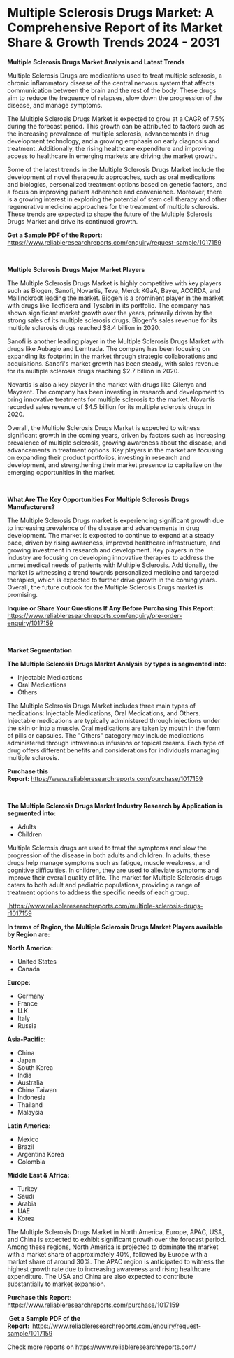 <p><h1>Multiple Sclerosis Drugs Market: A Comprehensive Report of its Market Share & Growth Trends 2024 - 2031</h1></p><p><strong>Multiple Sclerosis Drugs Market Analysis and Latest Trends</strong></p>
<p><p>Multiple Sclerosis Drugs are medications used to treat multiple sclerosis, a chronic inflammatory disease of the central nervous system that affects communication between the brain and the rest of the body. These drugs aim to reduce the frequency of relapses, slow down the progression of the disease, and manage symptoms.</p><p>The Multiple Sclerosis Drugs Market is expected to grow at a CAGR of 7.5% during the forecast period. This growth can be attributed to factors such as the increasing prevalence of multiple sclerosis, advancements in drug development technology, and a growing emphasis on early diagnosis and treatment. Additionally, the rising healthcare expenditure and improving access to healthcare in emerging markets are driving the market growth.</p><p>Some of the latest trends in the Multiple Sclerosis Drugs Market include the development of novel therapeutic approaches, such as oral medications and biologics, personalized treatment options based on genetic factors, and a focus on improving patient adherence and convenience. Moreover, there is a growing interest in exploring the potential of stem cell therapy and other regenerative medicine approaches for the treatment of multiple sclerosis. These trends are expected to shape the future of the Multiple Sclerosis Drugs Market and drive its continued growth.</p></p>
<p><strong>Get a Sample PDF of the Report:&nbsp;</strong> <a href="https://www.reliableresearchreports.com/enquiry/request-sample/1017159">https://www.reliableresearchreports.com/enquiry/request-sample/1017159</a></p>
<p>&nbsp;</p>
<p><strong>Multiple Sclerosis Drugs Major Market Players</strong></p>
<p><p>The Multiple Sclerosis Drugs Market is highly competitive with key players such as Biogen, Sanofi, Novartis, Teva, Merck KGaA, Bayer, ACORDA, and Mallinckrodt leading the market. Biogen is a prominent player in the market with drugs like Tecfidera and Tysabri in its portfolio. The company has shown significant market growth over the years, primarily driven by the strong sales of its multiple sclerosis drugs. Biogen's sales revenue for its multiple sclerosis drugs reached $8.4 billion in 2020.</p><p>Sanofi is another leading player in the Multiple Sclerosis Drugs Market with drugs like Aubagio and Lemtrada. The company has been focusing on expanding its footprint in the market through strategic collaborations and acquisitions. Sanofi's market growth has been steady, with sales revenue for its multiple sclerosis drugs reaching $2.7 billion in 2020.</p><p>Novartis is also a key player in the market with drugs like Gilenya and Mayzent. The company has been investing in research and development to bring innovative treatments for multiple sclerosis to the market. Novartis recorded sales revenue of $4.5 billion for its multiple sclerosis drugs in 2020.</p><p>Overall, the Multiple Sclerosis Drugs Market is expected to witness significant growth in the coming years, driven by factors such as increasing prevalence of multiple sclerosis, growing awareness about the disease, and advancements in treatment options. Key players in the market are focusing on expanding their product portfolios, investing in research and development, and strengthening their market presence to capitalize on the emerging opportunities in the market.</p></p>
<p>&nbsp;</p>
<p><strong>What Are The Key Opportunities For Multiple Sclerosis Drugs Manufacturers?</strong></p>
<p><p>The Multiple Sclerosis Drugs market is experiencing significant growth due to increasing prevalence of the disease and advancements in drug development. The market is expected to continue to expand at a steady pace, driven by rising awareness, improved healthcare infrastructure, and growing investment in research and development. Key players in the industry are focusing on developing innovative therapies to address the unmet medical needs of patients with Multiple Sclerosis. Additionally, the market is witnessing a trend towards personalized medicine and targeted therapies, which is expected to further drive growth in the coming years. Overall, the future outlook for the Multiple Sclerosis Drugs market is promising.</p></p>
<p><strong>Inquire or Share Your Questions If Any Before Purchasing This Report:</strong> <a href="https://www.reliableresearchreports.com/enquiry/pre-order-enquiry/1017159">https://www.reliableresearchreports.com/enquiry/pre-order-enquiry/1017159</a></p>
<p>&nbsp;</p>
<p><strong>Market Segmentation</strong></p>
<p><strong>The Multiple Sclerosis Drugs Market Analysis by types is segmented into:</strong></p>
<p><ul><li>Injectable Medications</li><li>Oral Medications</li><li>Others</li></ul></p>
<p><p>The Multiple Sclerosis Drugs Market includes three main types of medications: Injectable Medications, Oral Medications, and Others. Injectable medications are typically administered through injections under the skin or into a muscle. Oral medications are taken by mouth in the form of pills or capsules. The "Others" category may include medications administered through intravenous infusions or topical creams. Each type of drug offers different benefits and considerations for individuals managing multiple sclerosis.</p></p>
<p><strong>Purchase this Report:&nbsp;</strong><a href="https://www.reliableresearchreports.com/purchase/1017159">https://www.reliableresearchreports.com/purchase/1017159</a></p>
<p>&nbsp;</p>
<p><strong>The Multiple Sclerosis Drugs Market Industry Research by Application is segmented into:</strong></p>
<p><ul><li>Adults</li><li>Children</li></ul></p>
<p><p>Multiple Sclerosis drugs are used to treat the symptoms and slow the progression of the disease in both adults and children. In adults, these drugs help manage symptoms such as fatigue, muscle weakness, and cognitive difficulties. In children, they are used to alleviate symptoms and improve their overall quality of life. The market for Multiple Sclerosis drugs caters to both adult and pediatric populations, providing a range of treatment options to address the specific needs of each group.</p></p>
<p><a href="https://www.reliableresearchreports.com/multiple-sclerosis-drugs-r1017159">&nbsp;https://www.reliableresearchreports.com/multiple-sclerosis-drugs-r1017159</a></p>
<p><strong>In terms of Region, the Multiple Sclerosis Drugs Market Players available by Region are:</strong></p>
<p>
    <p> <strong> North America: </strong>
        <ul>
            <li>United States</li>
            <li>Canada</li>
        </ul>
        </p> 
    <p> <strong> Europe: </strong>
        <ul>
            <li>Germany</li>
            <li>France</li>
            <li>U.K.</li>
            <li>Italy</li>
            <li>Russia</li>
        </ul>
        </p> 
    <p> <strong> Asia-Pacific: </strong>
        <ul>
            <li>China</li>
            <li>Japan</li>
            <li>South Korea</li>
            <li>India</li>
            <li>Australia</li>
            <li>China Taiwan</li>
            <li>Indonesia</li>
            <li>Thailand</li>
            <li>Malaysia</li>
        </ul>
        </p> 
    <p> <strong> Latin America: </strong>
        <ul>
            <li>Mexico</li>
            <li>Brazil</li>
            <li>Argentina Korea</li>
            <li>Colombia</li>
        </ul>
        </p> 
    <p> <strong> Middle East & Africa: </strong>
        <ul>
            <li>Turkey</li>
            <li>Saudi</li>
            <li>Arabia</li>
            <li>UAE</li>
            <li>Korea</li>
        </ul>
    </p>
    </p>
<p><p>The Multiple Sclerosis Drugs Market in North America, Europe, APAC, USA, and China is expected to exhibit significant growth over the forecast period. Among these regions, North America is projected to dominate the market with a market share of approximately 40%, followed by Europe with a market share of around 30%. The APAC region is anticipated to witness the highest growth rate due to increasing awareness and rising healthcare expenditure. The USA and China are also expected to contribute substantially to market expansion.</p></p>
<p><strong>Purchase this Report: </strong><a href="https://www.reliableresearchreports.com/purchase/1017159">https://www.reliableresearchreports.com/purchase/1017159</a></p>
<p>&nbsp;<strong>Get a Sample PDF of the Report:&nbsp;&nbsp;</strong><a href="https://www.reliableresearchreports.com/enquiry/request-sample/1017159">https://www.reliableresearchreports.com/enquiry/request-sample/1017159</a></p>
<p><strong></strong></p>
<p>Check more reports on https://www.reliableresearchreports.com/</p>